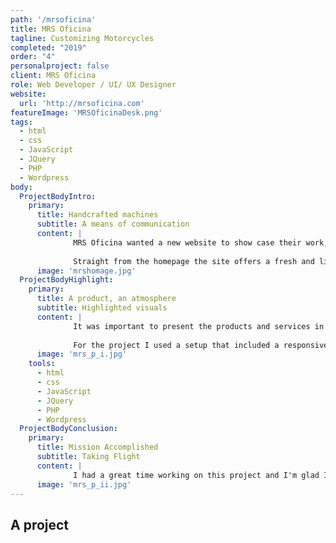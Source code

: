 ```yaml
---
path: '/mrsoficina'
title: MRS Oficina
tagline: Customizing Motorcycles
completed: "2019"
order: "4"
personalproject: false
client: MRS Oficina
role: Web Developer / UI/ UX Designer
website:
  url: 'http://mrsoficina.com'
featureImage: 'MRSOficinaDesk.png'
tags:
  - html
  - css
  - JavaScript
  - JQuery
  - PHP
  - Wordpress
body:
  ProjectBodyIntro:
    primary:
      title: Handcrafted machines
      subtitle: A means of communication
      content: |
              MRS Oficina wanted a new website to show case their work, as the objects are handmade, we have taken great care to design each section of the site. 
              
              Straight from the homepage the site offers a fresh and lively universe that will encourage the user to explore.
      image: 'mrshomage.jpg'
  ProjectBodyHighlight:
    primary:
      title: A product, an atmosphere
      subtitle: Highlighted visuals
      content: |
              It was important to present the products and services in their best light. The images are simply accompained by discreet effects and beautiful typography. 
              
              For the project I used a setup that included a responsive grid, Gulp to compile Sass and minify assets, HTML / CSS & Javascript to design the interactions.
      image: 'mrs_p_i.jpg'
    tools:
      - html
      - css
      - JavaScript
      - JQuery
      - PHP
      - Wordpress
  ProjectBodyConclusion:
    primary:
      title: Mission Accomplished
      subtitle: Taking Flight
      content: |
              I had a great time working on this project and I'm glad I could help MRS Oficina create a website that met their needs and expectations.
      image: 'mrs_p_ii.jpg'
---
```


## A project